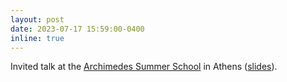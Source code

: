 ```yaml
---
layout: post
date: 2023-07-17 15:59:00-0400
inline: true
---
```


Invited talk at the [Archimedes Summer School](https://archimedesai.gr/en/two-day-workshop-on-natural-language-processing) in Athens ([slides](https://drive.google.com/file/d/1I-Xc9r_MNJ2r-VK07ch6_E-v07Z2XZf7/view?usp=drive_link)).

